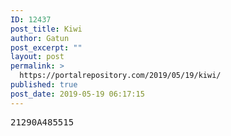```yaml
---
ID: 12437
post_title: Kiwi
author: Gatun
post_excerpt: ""
layout: post
permalink: >
  https://portalrepository.com/2019/05/19/kiwi/
published: true
post_date: 2019-05-19 06:17:15
---
```

<pre>21290A485515</pre>